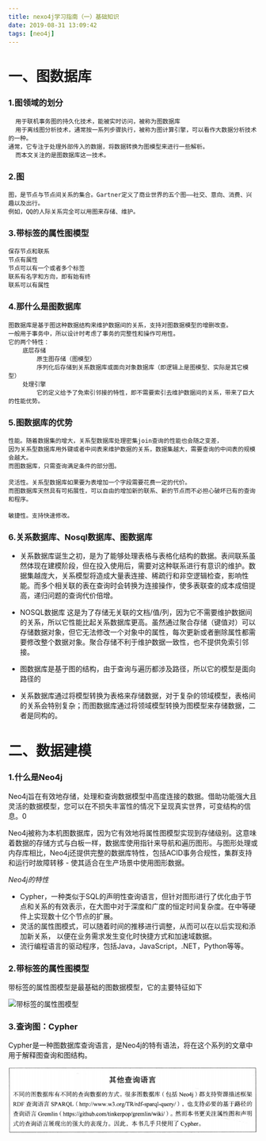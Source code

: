 ```yaml
---
title: nexo4j学习指南（一）基础知识
date: 2019-08-31 13:09:42
tags: [neo4j]
---
```


# 一、图数据库

### 1.图领域的划分

	  用于联机事务图的持久化技术，能被实时访问，被称为图数据库
	  用于离线图分析技术，通常按一系列步骤执行，被称为图计算引擎，可以看作大数据分析技术的一种。
	通常，它专注于处理外部传入的数据，将数据转换为图模型来进行一些解析。
	  而本文关注的是图数据库这一技术。

### 2.图
	图，是节点与节点间关系的集合。Gartner定义了商业世界的五个图——社交、意向、消费、兴趣以及出行。
	例如，QQ的人际关系完全可以用图来存储、维护。

### 3.带标签的属性图模型
	保存节点和联系
	节点有属性
	节点可以有一个或者多个标签
	联系有名字和方向，即有始有终
	联系可以有属性

### 4.那什么是图数据库

	图数据库是基于图这种数据结构来维护数据间的关系，支持对图数据模型的增删改查。
	一般用于事务中，所以设计时考虑了事务的完整性和操作可用性。
	它的两个特性：
		底层存储
			原生图存储（图模型）
			序列化后存储到关系数据库或面向对象数据库（即逻辑上是图模型、实际是其它模型）
		处理引擎
			它的定义给予了免索引邻接的特性，即不需要索引去维护数据间的关系，带来了巨大的性能优势。
			

### 5.图数据库的优势
	性能。随着数据集的增大，关系型数据库处理密集join查询的性能也会随之变差，
	因为关系型数据库用外键或者中间表来维护数据的关系，数据集越大，需要查询的中间表的规模会越大。
	而图数据库，只需查询满足条件的部分图。
	
	灵活性。关系型数据库如果要为表增加一个字段需要花费一定的代价。
	而图数据库天然具有可拓展性，可以自由的增加新的联系、新的节点而不必担心破坏已有的查询和程序。
	
	敏捷性。支持快速修改。


### 6.关系数据库、Nosql数据库、图数据库

+ 关系数据库诞生之初，是为了能够处理表格与表格化结构的数据。表间联系虽然体现在建模阶段，但在投入使用后，需要对这种联系进行有意识的维护。数据集越庞大，关系模型将造成大量表连接、稀疏行和非空逻辑检查，影响性能。而多个相关联的表在查询时会转换为连接操作，使多表联查的成本成倍提高，递归问题的查询代价倍增。

+ NOSQL数据库 这是为了存储无关联的文档/值/列，因为它不需要维护数据间的关系，所以它性能比起关系数据库更高。虽然通过聚合存储（键值对）可以存储数据对象，但它无法修改一个对象中的属性，每次更新或者删除属性都需要修改整个数据对象。聚合存储不利于维护数据一致性，也不提供免索引邻接。

+ 图数据库是基于图的结构，由于查询与遍历都涉及路径，所以它的模型是面向路径的
	
+ 关系数据库通过将模型转换为表格来存储数据，对于复杂的领域模型，表格间的关系会特别复杂；而图数据库通过将领域模型转换为图模型来存储数据，二者是同构的。

# 二、数据建模

### 1.什么是Neo4j

Neo4j旨在有效地存储，处理和查询数据模型中高度连接的数据。借助功能强大且灵活的数据模型，您可以在不损失丰富性的情况下呈现真实世界，可变结构的信息。0

Neo4j被称为本机图数据库，因为它有效地将属性图模型实现到存储级别。这意味着数据的存储方式与白板一样，数据库使用指针来导航和遍历图形。与图形处理或内存库相比，Neo4j还提供完整的数据库特性，包括ACID事务合规性，集群支持和运行时故障转移 - 使其适合在生产场景中使用图形数据。

*Neo4j的特性*
+ Cypher，一种类似于SQL的声明性查询语言，但针对图形进行了优化由于节点和关系的有效表示，在大图中对于深度和广度的恒定时间复杂度。在中等硬件上实现数十亿个节点的扩展。
+ 灵活的属性图模式，可以随着时间的推移进行调整，从而可以在以后实现和添加新关系，
以便在业务需求发生变化时快捷方式和加速域数据。
+ 流行编程语言的驱动程序，包括Java，JavaScript，.NET，Python等等。

### 2.带标签的属性图模型

带标签的属性图模型是最基础的图数据模型，它的主要特征如下

![带标签的属性图模型](/image/19831/neo4j-1-1.png)


### 3.查询图：Cypher
Cypher是一种图数据库查询语言，是Neo4j的特有语法，将在这个系列的文章中用于解释图查询和图结构。

![其它查询语言](/image/19831/neo4j-1-2.png)